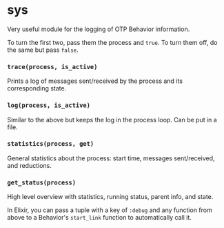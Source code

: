 # sys

Very useful module for the logging of OTP Behavior information.

To turn the first two, pass them the process and `true`. To turn them off, do the same but pass `false`.

### `trace(process, is_active)`

Prints a log of messages sent/received by the process and its corresponding state.

### `log(process, is_active)`

Similar to the above but keeps the log in the process loop. Can be put in a file.

### `statistics(process, get)`

General statistics about the process: start time, messages sent/received, and reductions.

### `get_status(process)`

High level overview with statistics, running status, parent info, and state.

In Elixir, you can pass a tuple with a key of `:debug` and any function from above to a Behavior's `start_link` function to automatically call it.
